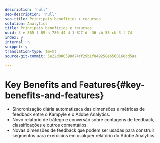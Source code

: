 ```yaml
---
description: 'null'
seo-description: 'null'
seo-title: Principais benefícios e recursos
solution: Analytics
title: Principais benefícios e recursos
uuid: 3 e 865 f 89-a 786-44 d 1-877 d -36 cb 58 cb 3 f 74
index: y
internal: n
snippet: y
translation-type: tm+mt
source-git-commit: 5e22d080398d74df29b1f849258e6500168cd5aa

---
```



# Key Benefits and Features{#key-benefits-and-features}

* Sincronização diária automatizada das dimensões e métricas de feedback entre o Kampyle e o Adobe Analytics.
* Novo relatório de tráfego e conversão sobre contagens de feedback, classificações e outros comentários.
* Novas dimensões de feedback que podem ser usadas para construir segmentos para exercícios em qualquer relatório do Adobe Analytics.

